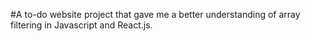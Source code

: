 #A to-do website project that gave me a better understanding of array filtering in Javascript and React.js.
